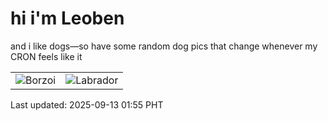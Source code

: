 # hi i'm Leoben

and i like dogs—so have some random dog pics that change whenever my CRON feels like it

|  |  |
|--------|----------|
| ![Borzoi](https://random-dog-vercel.vercel.app/api/random-borzoi?v=1757699723) | ![Labrador](https://random-dog-vercel.vercel.app/api/random-labrador?v=1757699723) |

Last updated: 2025-09-13 01:55 PHT
